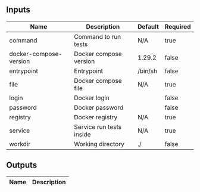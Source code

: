 <!-- markdownlint-disable -->
## Inputs

| Name | Description | Default | Required |
|------|-------------|---------|----------|
| command | Command to run tests | N/A | true |
| docker-compose-version | Docker compose version | 1.29.2 | false |
| entrypoint | Entrypoint | /bin/sh | false |
| file | Docker compose file | N/A | true |
| login | Docker login |  | false |
| password | Docker password |  | false |
| registry | Docker registry | N/A | true |
| service | Service run tests inside | N/A | true |
| workdir | Working directory | ./ | false |

## Outputs

| Name | Description |
|------|-------------|
<!-- markdownlint-restore -->
